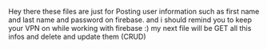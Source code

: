 Hey there
these files are just for Posting user information such as first name and last name and password on firebase.
and i should remind you to keep your VPN on while working with firebase :)
my next file will be GET all this infos and delete and update them (CRUD)

